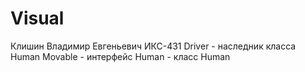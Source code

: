 # Visual
Клишин Владимир Евгеньевич ИКС-431
Driver - наследник класса Human
Movable - интерфейс
Human - класс Human
